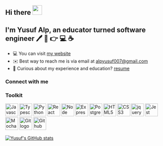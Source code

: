 ## Hi there <img src="https://raw.githubusercontent.com/iampavangandhi/iampavangandhi/master/gifs/Hi.gif" width="30px">

## I'm Yusuf Alp, an educator turned software engineer 🖊️ 📖 👉 💻 ☕

- 💻  You can visit [my website](https://yusufalp.github.io/onepage) 
- ✉️  Best way to reach me is via email at [alpyusuf007@gmail.com](alpyusuf007@gmail.com)
- 📃 Curious about my experience and education? [resume](https://yusufalp.github.io/onepage/public/Resume_Yusuf_Alp.pdf)

### Connect with me

### Toolkit

<span width="48"><img class="tech-img" src="https://upload.wikimedia.org/wikipedia/commons/thumb/9/99/Unofficial_JavaScript_logo_2.svg/1024px-Unofficial_JavaScript_logo_2.svg.png"
alt="Javascript logo" width="40" height="40"></span>
<span width="48"><img class="tech-img" src="https://iconape.com/wp-content/files/fh/110909/svg/typescript.svg"
alt="Typescript logo" width="40" height="40"></span>
<span width="48"><img class="tech-img" src="https://upload.wikimedia.org/wikipedia/commons/thumb/c/c3/Python-logo-notext.svg/600px-Python-logo-notext.svg.png" alt="Python logo" width="40" height="40"></span>
<span width="48"><img class="tech-img" src="https://miro.medium.com/max/384/1*To2H39eauxaeYxYMtV1afQ.png" alt="React logo" width="40" height="40"></span>
<span width="48"><img class="tech-img" src="https://i.ibb.co/7yzWgHF/node-logo-transparent.png" alt="Node logo" width="40" height="40"></span>
<span width="48"><img class="tech-img" src="https://i.ibb.co/DtRRHVj/logo-express-js-transparent.png" alt="Express logo" width="40" height="40"></span>
<span width="48"><img class="tech-img" src="https://i.ibb.co/mC3tFWY/postgres.png" alt="Postgres logo" width="40" height="40"></span>
<span width="48"><img class="tech-img" src="https://i.ibb.co/KD4WswP/html5-removebg-preview.png" alt="HTML5 logo" width="40" height="40"></span>
<span width="48"><img class="tech-img" src="https://cdn.freebiesupply.com/logos/large/2x/css3-logo-png-transparent.png"
alt="CSS3 logo" width="40" height="40"></span>
<span width="48"><img class="tech-img" src="https://www.logolynx.com/images/logolynx/2a/2ab4daf7454eef5b0f564a00ed616a7d.png"
alt="jquery logo" width="40" height="40"></span>
<span width="48"><img class="tech-img" src="https://www.vectorlogo.zone/logos/jestjsio/jestjsio-icon.svg" alt="Jest logo" width="40" height="40"></span>
<span width="48"><img class="tech-img" src="https://www.vectorlogo.zone/logos/mochajs/mochajs-icon.svg" alt="Mocha logo" width="40" height="40"></span>
<span width="48"><img class="tech-img" src="https://www.vectorlogo.zone/logos/git-scm/git-scm-icon.svg" alt="Git logo" width="40" height="40"></span>
<span width="48"><img class="tech-img" src="https://upload.wikimedia.org/wikipedia/commons/thumb/9/91/Octicons-mark-github.svg/1024px-Octicons-mark-github.svg.png" alt="Github logo" width="40" height="40"></span>

[![Yusuf's GitHub stats](https://github-readme-stats.vercel.app/api?username=yusufalp)](https://github.com/yusufalp/github-readme-stats)

<!--
**yusufalp/yusufalp** is a ✨ _special_ ✨ repository because its `README.md` (this file) appears on your GitHub profile.

Here are some ideas to get you started:

- 🔭 I’m currently working on ...
- 🌱 I’m currently learning ...
- 👯 I’m looking to collaborate on ...
- 🤔 I’m looking for help with ...
- 💬 Ask me about ...
- 📫 How to reach me: ...
- 😄 Pronouns: ...
- ⚡ Fun fact: ...
-->
